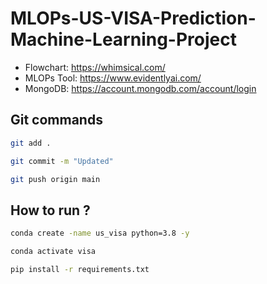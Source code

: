 # MLOPs-US-VISA-Prediction-Machine-Learning-Project

- Flowchart: https://whimsical.com/
- MLOPs Tool: https://www.evidentlyai.com/
- MongoDB: https://account.mongodb.com/account/login

## Git commands

```bash 
git add .

git commit -m "Updated"

git push origin main
```


## How to run ?

```bash
conda create -name us_visa python=3.8 -y
```
```bash
conda activate visa
```

```bash
pip install -r requirements.txt
```

